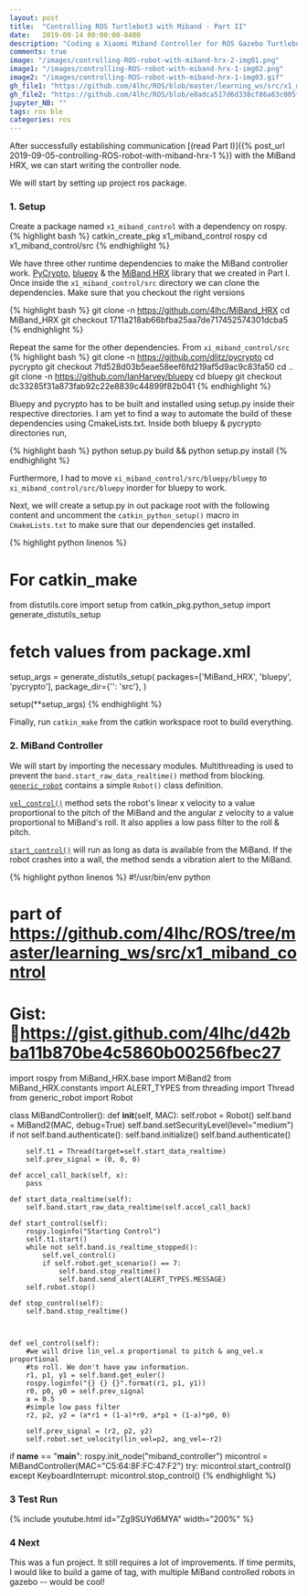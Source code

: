 ```yaml
---
layout: post
title:  "Controlling ROS Turtlebot3 with Miband - Part II"
date:   2019-09-14 00:00:00-0400
description: "Coding a Xiaomi Miband Controller for ROS Gazebo Turtlebot3 simulation."
comments: true
image: "/images/controlling-ROS-robot-with-miband-hrx-2-img01.png"
image1: "/images/controlling-ROS-robot-with-miband-hrx-1-img02.png"
image2: "/images/controlling-ROS-robot-with-miband-hrx-1-img03.gif"
gh_file1: "https://github.com/4lhc/ROS/blob/master/learning_ws/src/x1_miband_control/src/generic_robot.py"
gh_file2: "https://github.com/4lhc/ROS/blob/e8adca517d6d338cf86a63c005fb4a2c9cdcdf44/learning_ws/src/x1_miband_control/bin/miband_controller.py"
jupyter_NB: ""
tags: ros ble
categories: ros
---
```


After successfully establishing communication [(read Part I)]({% post_url 2019-09-05-controlling-ROS-robot-with-miband-hrx-1 %}) with the MiBand HRX, we can start writing the controller node.

We will start by setting up project ros package.

### 1. Setup
Create a package named ``x1_miband_control`` with a dependency on rospy.
{% highlight bash %}
catkin_create_pkg x1_miband_control rospy
cd x1_miband_control/src
{% endhighlight %}

We have three other runtime dependencies to make the MiBand controller work. [PyCrypto](https://github.com/dlitz/pycrypto), [bluepy](https://github.com/IanHarvey/bluepy) & the [MiBand HRX](https://github.com/4lhc/MiBand_HRX) library that we created in Part I.
Once inside the ``x1_miband_control/src`` directory we can clone the dependencies. Make sure that you checkout the right versions

{% highlight bash %}
git clone -n https://github.com/4lhc/MiBand_HRX
cd MiBand_HRX
git checkout 1711a218ab66bfba25aa7de717452574301dcba5
{% endhighlight %}

Repeat the same for the other dependencies. From ``xi_miband_control/src``
{% highlight bash %}
git clone -n https://github.com/dlitz/pycrypto
cd pycrypto
git checkout 7fd528d03b5eae58eef6fd219af5d9ac9c83fa50
cd ..
git clone -n https://github.com/IanHarvey/bluepy
cd bluepy
git checkout dc33285f31a873fab92c22e8839c44899f82b041
{% endhighlight %}

Bluepy and pycrypto has to be built and installed using setup.py inside their respective directories. I am yet to find a way to automate the build of these dependencies using CmakeLists.txt. Inside both bluepy & pycrypto directories run,

{% highlight bash %}
python setup.py build && python setup.py install
{% endhighlight %}

Furthermore, I had to move ``xi_miband_control/src/bluepy/bluepy`` to ``xi_miband_control/src/bluepy`` inorder for bluepy to work.


Next, we will create a setup.py in out package root with the following content and uncomment the ``catkin_python_setup()`` macro in ``CmakeLists.txt`` to make sure that our dependencies get installed.

{% highlight python linenos %}
# For catkin_make
from distutils.core import setup
from catkin_pkg.python_setup import generate_distutils_setup

# fetch values from package.xml
setup_args = generate_distutils_setup(
    packages=['MiBand_HRX', 'bluepy', 'pycrypto'],
    package_dir={'': 'src'},
)

setup(**setup_args)
{% endhighlight %}


Finally, run ``catkin_make`` from the catkin workspace root to build everything.


### 2. MiBand Controller

We will start by importing the necessary modules. Multithreading is used to prevent the ``band.start_raw_data_realtime()`` method from blocking.
[``generic_robot``]({{page.gh_file1}}) contains a simple ``Robot()`` class definition.


[``vel_control()``]({{page.gh_file2}}#L42) method sets the robot's linear x velocity to a value proportional to the pitch of the MiBand and the angular z velocity to a value proportional to MiBand's roll. It also applies a low pass filter to the roll & pitch.

[``start_control()``]({{page.gh_file2}}#L27) will run as long as data is available from the MiBand. If the robot crashes into a wall, the method sends a vibration alert to the MiBand.


{% highlight python linenos %}
#!/usr/bin/env python
# part of https://github.com/4lhc/ROS/tree/master/learning_ws/src/x1_miband_control
# Gist: https://gist.github.com/4lhc/d42bba11b870be4c5860b00256fbec27
import rospy
from MiBand_HRX.base import MiBand2
from MiBand_HRX.constants import ALERT_TYPES
from threading import Thread
from generic_robot import Robot


class MiBandController():
    def __init__(self, MAC):
        self.robot = Robot()
        self.band = MiBand2(MAC, debug=True)
        self.band.setSecurityLevel(level="medium")
        if not self.band.authenticate():
            self.band.initialize()
            self.band.authenticate()

        self.t1 = Thread(target=self.start_data_realtime)
        self.prev_signal = (0, 0, 0)

    def accel_call_back(self, x):
        pass

    def start_data_realtime(self):
        self.band.start_raw_data_realtime(self.accel_call_back)

    def start_control(self):
        rospy.loginfo("Starting Control")
        self.t1.start()
        while not self.band.is_realtime_stopped():
            self.vel_control()
            if self.robot.get_scenario() == 7:
                self.band.stop_realtime()
                self.band.send_alert(ALERT_TYPES.MESSAGE)
        self.robot.stop()

    def stop_control(self):
        self.band.stop_realtime()



    def vel_control(self):
        #we will drive lin_vel.x proportional to pitch & ang_vel.x proportional
        #to roll. We don't have yaw information.
        r1, p1, y1 = self.band.get_euler()
        rospy.loginfo("{} {} {}".format(r1, p1, y1))
        r0, p0, y0 = self.prev_signal
        a = 0.5
        #simple low pass filter
        r2, p2, y2 = (a*r1 + (1-a)*r0, a*p1 + (1-a)*p0, 0)

        self.prev_signal = (r2, p2, y2)
        self.robot.set_velocity(lin_vel=p2, ang_vel=-r2)

if __name__ == "__main__":
    rospy.init_node("miband_controller")
    micontrol = MiBandController(MAC="C5:64:8F:FC:47:F2")
    try:
        micontrol.start_control()
    except KeyboardInterrupt:
        micontrol.stop_control()
{% endhighlight %}

### 3 Test Run

{% include youtube.html id="Zg9SUYd6MYA" width="200%" %}

### 4 Next
This was a fun project. It still requires a lot of improvements. If time permits, I would like to build a game of tag, with multiple MiBand controlled robots in gazebo -- would be cool!
